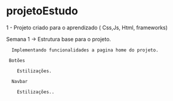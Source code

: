 # projetoEstudo


1 - Projeto criado para o aprendizado ( Css,Js, Html, frameworks)
  
  
  Semana 1 ->
      Estrutura base para o projeto.
      
      Implementando funcionalidades a pagina home do projeto.
     
     Botões 
      
        Estilizações.
      
      Navbar
        
        Estilizações..
      
